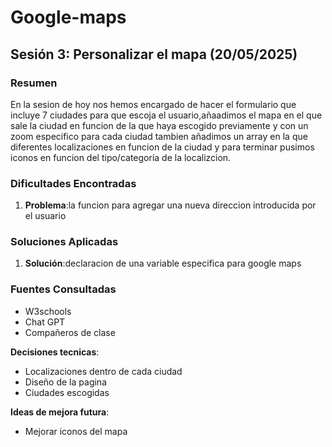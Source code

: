 # Google-maps

## Sesión 3: Personalizar el mapa (20/05/2025)

### Resumen
En la sesion de hoy nos hemos encargado de hacer el formulario que incluye 7 ciudades para que escoja el usuario,añaadimos el mapa en el que sale la ciudad en funcion de la que haya escogido previamente y con un zoom especifico para cada ciudad tambien añadimos un array en la que diferentes localizaciones en funcion de la ciudad y para terminar pusimos iconos en funcion del tipo/categoria de la localizcion.

### Dificultades Encontradas
1. **Problema**:la funcion para agregar una nueva direccion introducida por el usuario

### Soluciones Aplicadas
1. **Solución**:declaracion de una variable especifica para google maps

### Fuentes Consultadas
- W3schools
- Chat GPT
- Compañeros de clase


**Decisiones tecnicas**:
- Localizaciones dentro de cada ciudad
- Diseño de la pagina 
- Ciudades escogidas

**Ideas de mejora futura**:
- Mejorar iconos del mapa

